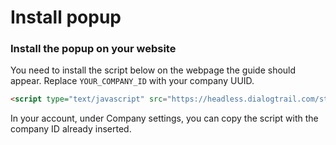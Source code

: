 # Install popup

### Install the popup on your website <a href="#install-guides-on-your-website" id="install-guides-on-your-website"></a>

You need to install the script below on the webpage the guide should appear. Replace `YOUR_COMPANY_ID` with your company UUID.

```html
<script type="text/javascript" src="https://headless.dialogtrail.com/static/sdk.js?id=YOUR_COMPANY_ID&head=true"></script>
```

In your account, under Company settings, you can copy the script with the company ID already inserted.
